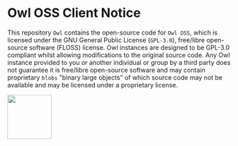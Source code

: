 # Owl OSS Client Notice
This repository `Owl` contains the open-source code for `Owl OSS`, which is licensed under the GNU General Public License (`GPL-3.0`),
free/libre open-source software (FLOSS) license. Owl instances are designed to be GPL-3.0 compliant whilst allowing modifications to the original source code. 
Any Owl instance provided to you or another individual or group by a third party does not guarantee it is free/libre open-source software and may contain proprietary
`blobs` "binary large objects" of which source code may not be available and may be licensed under a proprietary license.

<img src="https://opensource.org/files/osi_keyhole_300X300_90ppi_0.png" width=100 height=100/>
